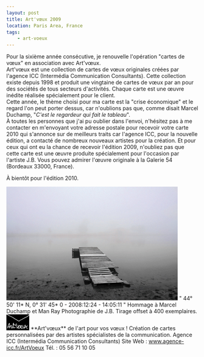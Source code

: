 ```yaml
---
layout: post
title: Art'vœux 2009
location: Paris Area, France
tags:
    - art-voeux
---
```


Pour la sixième année consécutive, je renouvelle l'opération "cartes de vœux" en association avec Art'vœux.  
Art'vœux est une collection de cartes de vœux originales créées par l'agence ICC (Intermédia Communication Consultants). Cette collection existe depuis 1998 et produit une vingtaine de cartes de vœux par an pour des sociétés de tous secteurs d'activités. Chaque carte est une œuvre inédite réalisée spécialement pour le client.  
Cette année, le thème choisi pour ma carte est la "crise économique" et le regard l'on peut porter dessus, car n'oublions pas que, comme disait Marcel Duchamp, "*C'est le regardeur qui fait le tableau*".  
À toutes les personnes que j'ai pu oublier dans l'envoi, n'hésitez pas à me contacter en m'envoyant votre adresse postale pour recevoir votre carte 2010 qui s'annonce sur de meilleurs traits car l'agence ICC, pour la nouvelle édition, a contacté de nombreux nouveaux artistes pour la création. Et pour ceux qui ont eu la chance de recevoir l'édition 2009, n'oubliez pas que cette carte est une œuvre produite spécialement pour l'occasion par l'artiste J.B. Vous pouvez admirer l'œuvre originale à la Galerie 54 (Bordeaux 33000, France).  
  
À bientôt pour l'édition 2010.  
  
<img src="/assets/images/blog/ArtVoeux/VoeuxRemi2009_1.jpg" alt="" />  
" 44° 50' 11* N, 0° 31' 45* 0 - 2008:12:24 - 14:05:11 "  
Hommage à Marcel Duchamp et Man Ray  
Photographie de J.B.  
Tirage offset à 400 exemplaires.  
  
<img src="/assets/images/blog/Logos/LogoArtVoeux_1.png" alt="" />  
**Art'vœux** de l'art pour vos vœux !  
Création de cartes personnalisées par des artistes spécialistes de la communication. Agence ICC (Intermédia Communication Consultants)  
Site Web : <a href="http://www.agence-icc.fr/ArtVoeux/" hreflang="fr">www.agence-icc.fr/ArtVoeux</a>  
Tél. : 05 56 71 10 05  

